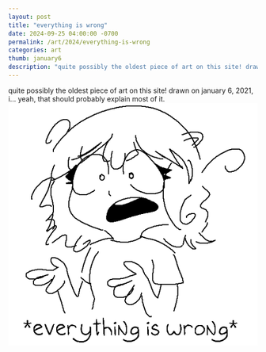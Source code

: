 ```yaml
---
layout: post
title: "everything is wrong"
date: 2024-09-25 04:00:00 -0700
permalink: /art/2024/everything-is-wrong
categories: art
thumb: january6
description: "quite possibly the oldest piece of art on this site! drawn on january 6, 2021, i... yeah, that should probably explain most of it."
---
```

quite possibly the oldest piece of art on this site! drawn on january 6, 2021, i... yeah, that should probably explain most of it.
![everything is wrong](/img/art/january6.png)
<br>
